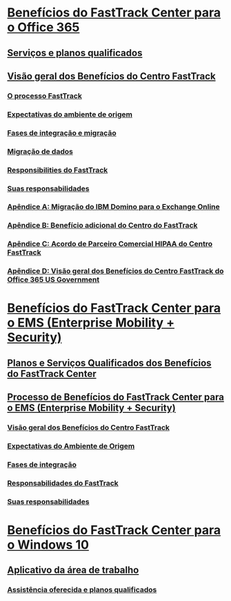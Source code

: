# [Benefícios do FastTrack Center para o Office 365](O365-fasttrack-benefit-for-office-365.md)
## [Serviços e planos qualificados](O365-eligible-services-and-plans.md)
## [Visão geral dos Benefícios do Centro FastTrack](O365-fasttrack-benefit-overview.md)
### [O processo FastTrack](O365-fasttrack-process.md)
### [Expectativas do ambiente de origem](O365-source-environment-expectations.md)
### [Fases de integração e migração](O365-onboarding-and-migration.md)
### [Migração de dados](O365-data-migration.md)
### [Responsibilities do FastTrack](O365-fasttrack-responsibilities.md)
### [Suas responsabilidades](O365-your-responsibilities.md)
### [Apêndice A: Migração do IBM Domino para o Exchange Online](O365-from-ibm-domino-to-exchange-online.md)
### [Apêndice B: Benefício adicional do Centro do FastTrack](O365-fasttrack-additional-benefits.md)
### [Apêndice C: Acordo de Parceiro Comercial HIPAA do Centro FastTrack](O365-hipaa-business-associate-agreement.md)
### [Apêndice D: Visão geral dos Benefícios do Centro FastTrack do Office 365 US Government](US-Gov-appendix-overview.md)
# [Benefícios do FastTrack Center para o EMS (Enterprise Mobility + Security)](https://docs.microsoft.com/en-us/enterprise-mobility-security/Solutions/enterprise-mobility-fasttrack-program?toc=/fasttrack/fasttrack/toc.json)
## [Planos e Serviços Qualificados dos Benefícios do FastTrack Center](https://docs.microsoft.com/en-us/enterprise-mobility-security/Solutions/fasttrack-center-benefit-for-enterprise-mobility-suite-ems?toc=/fasttrack/fasttrack/toc.json)
## [Processo de Benefícios do FastTrack Center para o EMS (Enterprise Mobility + Security)](https://docs.microsoft.com/en-us/enterprise-mobility-security/Solutions/fasttrack-center-benefit-process-for-enterprise-mobility-suite-ems?toc=/fasttrack/fasttrack/toc.json)
### [Visão geral dos Benefícios do Centro FastTrack](https://docs.microsoft.com/en-us/enterprise-mobility-security/Solutions/fasttrack-center-benefit-process-for-ems-overview?toc=/fasttrack/fasttrack/toc.json)
### [Expectativas do Ambiente de Origem](https://docs.microsoft.com/en-us/enterprise-mobility-security/Solutions/fasttrack-center-benefit-process-for-ems-environment-expectations?toc=/fasttrack/fasttrack/toc.json)
### [Fases de integração](https://docs.microsoft.com/en-us/enterprise-mobility-security/Solutions/fasttrack-center-benefit-process-for-ems-phases?toc=/fasttrack/fasttrack/toc.json)
### [Responsabilidades do FastTrack](https://docs.microsoft.com/en-us/enterprise-mobility-security/Solutions/fasttrack-center-benefit-process-for-ems-fasttrack-responsibilities?toc=/fasttrack/fasttrack/toc.json)
### [Suas responsabilidades](https://docs.microsoft.com/en-us/enterprise-mobility-security/Solutions/fasttrack-center-benefit-process-for-ems-your-responsibilities?toc=/fasttrack/fasttrack/toc.json)
# [Benefícios do FastTrack Center para o Windows 10](Win-10-fasttrack-benefit-for-Windows-10.md)
## [Aplicativo da área de trabalho](Win-10-desktop-app-assure.md)
### [Assistência oferecida e planos qualificados](Win-10-daa-assistance-offered-and-plans.md)
